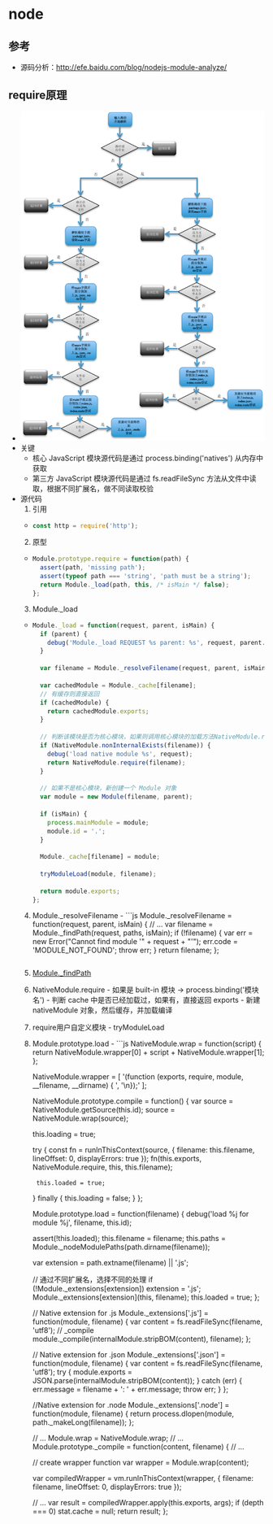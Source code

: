 # node

## 参考
  - 源码分析：http://efe.baidu.com/blog/nodejs-module-analyze/

## require原理
  - ![图解require过程](process1.png)
  - 关键
    - 核心 JavaScript 模块源代码是通过 process.binding('natives') 从内存中获取
    - 第三方 JavaScript 模块源代码是通过 fs.readFileSync 方法从文件中读取，根据不同扩展名，做不同读取校验
  - 源代码
    1. 引用
      - ```js
        const http = require('http');
        ```
    2. 原型
      - ```js
        Module.prototype.require = function(path) {
          assert(path, 'missing path');
          assert(typeof path === 'string', 'path must be a string');
          return Module._load(path, this, /* isMain */ false);
        };
        ```
    3. Module._load
      - ```js
        Module._load = function(request, parent, isMain) {
          if (parent) {
            debug('Module._load REQUEST %s parent: %s', request, parent.id);
          }

          var filename = Module._resolveFilename(request, parent, isMain);

          var cachedModule = Module._cache[filename];
          // 有缓存则直接返回
          if (cachedModule) {
            return cachedModule.exports;
          }

          // 判断该模块是否为核心模块，如果则调用核心模块的加载方法NativeModule.require
          if (NativeModule.nonInternalExists(filename)) {
            debug('load native module %s', request);
            return NativeModule.require(filename);
          }

          // 如果不是核心模块，新创建一个 Module 对象
          var module = new Module(filename, parent);

          if (isMain) {
            process.mainModule = module;
            module.id = '.';
          }

          Module._cache[filename] = module;

          tryModuleLoad(module, filename);

          return module.exports;
        };
        ```
      4. Module._resolveFilename
        - ```js
          Module._resolveFilename = function(request, parent, isMain) {
            // ...
            var filename = Module._findPath(request, paths, isMain);
            if (!filename) {
              var err = new Error("Cannot find module '" + request + "'");
              err.code = 'MODULE_NOT_FOUND';
              throw err;
            }
            return filename;
          };
          ```
      5. [Module._findPath](https://github.com/nodejs/node/blob/v6.x/lib/module.js#L158)
      6. NativeModule.require
        - 如果是 built-in 模块 -> process.binding('模块名')
        - 判断 cache 中是否已经加载过，如果有，直接返回 exports
        - 新建 nativeModule 对象，然后缓存，并加载编译
      7. require用户自定义模块
        - tryModuleLoad
      8. Module.prototype.load
        - ```js
          NativeModule.wrap = function(script) {
            return NativeModule.wrapper[0] + script + NativeModule.wrapper[1];
          };

          NativeModule.wrapper = [
            '(function (exports, require, module, __filename, __dirname) { ',
            '\n});'
          ];

          NativeModule.prototype.compile = function() {
            var source = NativeModule.getSource(this.id);
            source = NativeModule.wrap(source);

            this.loading = true;

            try {
              const fn = runInThisContext(source, {
                filename: this.filename,
                lineOffset: 0,
                displayErrors: true
              });
              fn(this.exports, NativeModule.require, this, this.filename);

              this.loaded = true;
            } finally {
              this.loading = false;
            }
          };

          Module.prototype.load = function(filename) {
            debug('load %j for module %j', filename, this.id);

            assert(!this.loaded);
            this.filename = filename;
            this.paths = Module._nodeModulePaths(path.dirname(filename));

            var extension = path.extname(filename) || '.js';

            // 通过不同扩展名，选择不同的处理
            if (!Module._extensions[extension]) extension = '.js';
            Module._extensions[extension](this, filename);
            this.loaded = true;
          };

          // Native extension for .js
          Module._extensions['.js'] = function(module, filename) {
            var content = fs.readFileSync(filename, 'utf8');
            // _compile
            module._compile(internalModule.stripBOM(content), filename);
          };


          // Native extension for .json
          Module._extensions['.json'] = function(module, filename) {
            var content = fs.readFileSync(filename, 'utf8');
            try {
              module.exports = JSON.parse(internalModule.stripBOM(content));
            } catch (err) {
              err.message = filename + ': ' + err.message;
              throw err;
            }
          };


          //Native extension for .node
          Module._extensions['.node'] = function(module, filename) {
            return process.dlopen(module, path._makeLong(filename));
          };

          // ...
          Module.wrap = NativeModule.wrap;
          // ...
          Module.prototype._compile = function(content, filename) {
          // ...

          // create wrapper function
          var wrapper = Module.wrap(content);

          var compiledWrapper = vm.runInThisContext(wrapper, {
            filename: filename,
            lineOffset: 0,
            displayErrors: true
          });

          // ...
          var result = compiledWrapper.apply(this.exports, args);
          if (depth === 0) stat.cache = null;
          return result;
        };
          ```












